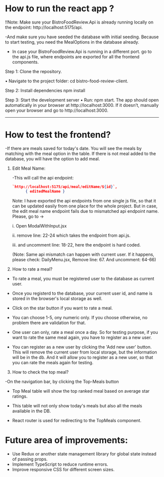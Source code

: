 # How to run the react app ?

!!Note: Make sure your BistroFoodReview.Api is already running locally on the endpoint: http://localhost:5175/api.

-And make sure you have seeded the database with initial seeding. Because to start testing, you need the MealOptions in the database already.

- In case your BistroFoodReview.Api is running in a different port. go to the api.js file, where endpoints are exported for all the frontend components.

Step 1: Clone the repository.

• Navigate to the project folder:
cd bistro-food-review-client.

Step 2: Install dependencies
npm install

Step 3: Start the development server
• Run:
npm start.
The app should open automatically in your browser at http://localhost:3000.
If it doesn’t, manually open your browser and go to http://localhost:3000.

---

# How to test the frontend?

-If there are meals saved for today's date. You will see the meals by matching with the meal option in the table. If there is not meal added to the database, you will have the option to add meal.

1. Edit Meal Name:

   -This will call the api endpoint:

   ```json
   `http://localhost:5175/api/meal/editName/${id}`,
         { editedMealName }
   ```

   Note: I have exported the api endpoints from one single js file, so that it can be updated easily from one place for the whole project. But in case, the edit meal name endpoint fails due to mismatched api endpoint name. Please, go to ->

   i. Open ModalWithInput.jsx

   ii. remove line: 22-24 which takes the endpoint from api.js.

   iii. and uncomment line: 18-22, here the endpoint is hard coded.

   (Note: Same api mismatch can happen with current user. If it happens, please check: DailyMenu.jsx, Remove line: 67. And uncomment: 64-66)

2. How to rate a meal?

- To rate a meal, you must be registered user to the database as current user.

- Once you registerd to the database, your current user id, and name is stored in the browser's local storage as well.

- Click on the star button if you want to rate a meal.

- You can choose 1-5, ony numeric only. If you choose otherwise, no problem there are validation for that.

- One user can only, rate a meal once a day. So for testing purpose, if you want to rate the same meal again, you have to register as a new user.

- You can register as a new user by clicking the 'Add new user' button. This will remove the current user from local storage, but the information will be in the db. And it will allow you to register as a new user, so that you can rate the meals again for testing.

3. How to check the top meal?

-On the navigation bar, by clicking the Top-Meals button

- Top Meal table will show the top ranked meal based on average star ratings.

- This table will not only show today's meals but also all the meals available in the DB.

- React router is used for redirecting to the TopMeals component.

# Future area of improvements:

- Use Redux or another state management library for global state instead of passing props.
- Implement TypeScript to reduce runtime errors.
- Improve responsive CSS for different screen sizes.

